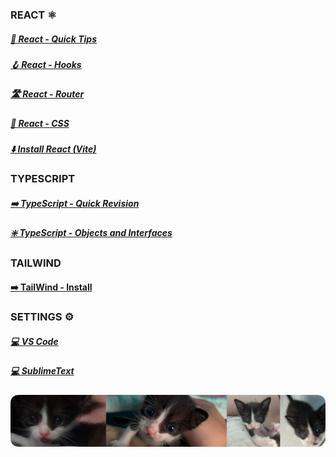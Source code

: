 ### REACT ⚛️
##### [🚀 React - Quick Tips](./reference/frameworks/react/QuickTips.md)
##### [🪝 React - Hooks](./reference/frameworks/react/ReactHooks.md)
##### [🛣️ React - Router](./reference/frameworks/react/ReactRouter.md)
##### [💠 React - CSS](./reference/frameworks/react/ReactCSS.md)
##### [⬇️ Install React (Vite)](./reference/frameworks/react/Vite-React-Install-Guide.md)

### TYPESCRIPT
##### [➡️ TypeScript - Quick Revision](./reference/languages/typescript/QuickRevision.md)
##### [❇️ TypeScript - Objects and Interfaces](./reference/languages/typescript/ObjectsAndInterfaces.md)

### TAILWIND
#### [➡️ TailWind - Install](./reference/library/tailwind/install.md)

### SETTINGS ⚙
##### [💻 VS Code](./dotfiles/vscode.md)
##### [💻 SublimeText](./dotfiles/sublime.md)

![](./imgs/mdbanner.png)